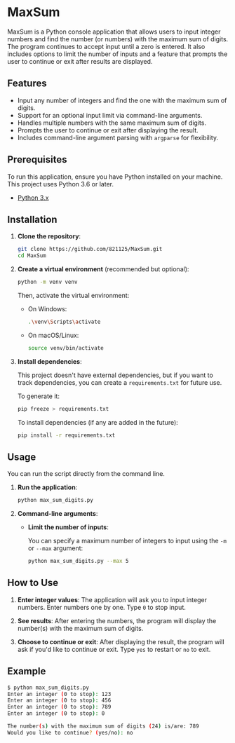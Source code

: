 # MaxSum

MaxSum is a Python console application that allows users to input integer numbers and find the number (or numbers) with the maximum sum of digits. The program continues to accept input until a zero is entered. It also includes options to limit the number of inputs and a feature that prompts the user to continue or exit after results are displayed.

## Features
- Input any number of integers and find the one with the maximum sum of digits.
- Support for an optional input limit via command-line arguments.
- Handles multiple numbers with the same maximum sum of digits.
- Prompts the user to continue or exit after displaying the result.
- Includes command-line argument parsing with `argparse` for flexibility.
  
## Prerequisites

To run this application, ensure you have Python installed on your machine. This project uses Python 3.6 or later.

- [Python 3.x](https://www.python.org/downloads/)

## Installation

1. **Clone the repository**:

   ```bash
   git clone https://github.com/821125/MaxSum.git
   cd MaxSum
   ```

2. **Create a virtual environment** (recommended but optional):

   ```bash
   python -m venv venv
   ```

   Then, activate the virtual environment:

   - On Windows:
     ```bash
     .\venv\Scripts\activate
     ```
   - On macOS/Linux:
     ```bash
     source venv/bin/activate
     ```

3. **Install dependencies**:

   This project doesn't have external dependencies, but if you want to track dependencies, you can create a `requirements.txt` for future use.

   To generate it:
   ```bash
   pip freeze > requirements.txt
   ```

   To install dependencies (if any are added in the future):
   ```bash
   pip install -r requirements.txt
   ```

## Usage

You can run the script directly from the command line.

1. **Run the application**:
   
   ```bash
   python max_sum_digits.py
   ```

2. **Command-line arguments**:

   - **Limit the number of inputs**:
   
     You can specify a maximum number of integers to input using the `-m` or `--max` argument:

     ```bash
     python max_sum_digits.py --max 5
     ```

## How to Use

1. **Enter integer values**:
   The application will ask you to input integer numbers. Enter numbers one by one. Type `0` to stop input.
   
2. **See results**:
   After entering the numbers, the program will display the number(s) with the maximum sum of digits.

3. **Choose to continue or exit**:
   After displaying the result, the program will ask if you'd like to continue or exit. Type `yes` to restart or `no` to exit.

## Example

```bash
$ python max_sum_digits.py
Enter an integer (0 to stop): 123
Enter an integer (0 to stop): 456
Enter an integer (0 to stop): 789
Enter an integer (0 to stop): 0

The number(s) with the maximum sum of digits (24) is/are: 789
Would you like to continue? (yes/no): no
```